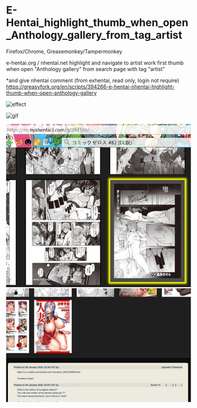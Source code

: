 # E-Hentai_highlight_thumb_when_open_Anthology_gallery_from_tag_artist

Firefox/Chrome,
Greasemonkey/Tampermonkey

e-hentai.org / nhentai.net highlight and navigate to artist work first thumb when open "Anthology gallery" from search page with tag "artist"

*and give nhentai comment (from exhentai, read only, login not require) 
https://greasyfork.org/en/scripts/394266-e-hentai-nhentai-highlight-thumb-when-open-anthology-gallery

![effect](https://github.com/zhuzemin/E-Hentai_highlight_thumb_when_open_Anthology_gallery_from_tag_artist/raw/master/Screenshot-2019-12-27.jpg)

![gif](https://github.com/zhuzemin/E-Hentai_highlight_thumb_when_open_Anthology_gallery_from_tag_artist/raw/master/ezgif.com-resize.gif)

![effect](https://github.com/zhuzemin/E-Hentai_highlight_thumb_when_open_Anthology_gallery_from_tag_artist/raw/master/2020-02-12_232821.jpg)
![effect](https://github.com/zhuzemin/E-Hentai_highlight_thumb_when_open_Anthology_gallery_from_tag_artist/raw/master/Screenshot-2020-1-10.jpg)
